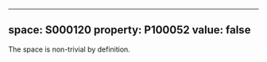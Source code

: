   ---
  space: S000120
  property: P100052
  value: false
  ---
  
  The space is non-trivial by definition.
